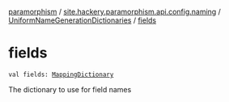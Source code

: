 [paramorphism](../../index.md) / [site.hackery.paramorphism.api.config.naming](../index.md) / [UniformNameGenerationDictionaries](index.md) / [fields](./fields.md)

# fields

`val fields: `[`MappingDictionary`](../../site.hackery.paramorphism.api.naming/-mapping-dictionary/index.md)

The dictionary to use for field names

